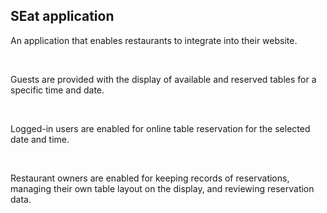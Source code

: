 ## SEat application


<p>An application that enables restaurants to integrate into their website.</p>
<br>
<p>Guests are provided with the display of available and reserved tables for a specific time and date.</p>
<br>
<p>Logged-in users are enabled for online table reservation for the selected date and time.</p>
<br>
<p>Restaurant owners are enabled for keeping records of reservations, managing their own table layout on the display, and reviewing reservation data.</p>